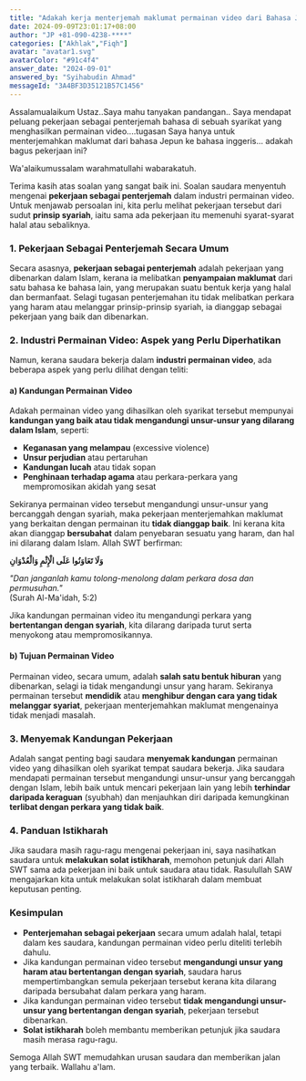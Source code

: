 ```yaml
---
title: "Adakah kerja menterjemah maklumat permainan video dari Bahasa Jepun ke Bahasa Inggeris adalah pekerjaan yang baik?"
date: 2024-09-09T23:01:17+08:00
author: "JP +81-090-4238-****"
categories: ["Akhlak","Fiqh"]
avatar: "avatar1.svg"
avatarColor: "#91c4f4"
answer_date: "2024-09-01"
answered_by: "Syihabudin Ahmad"
messageId: "3A4BF3D35121B57C1456"
---
```


Assalamualaikum Ustaz..Saya mahu tanyakan pandangan..
Saya mendapat peluang pekerjaan sebagai penterjemah bahasa di sebuah syarikat yang menghasilkan permainan video....tugasan Saya hanya untuk menterjemahkan maklumat dari bahasa Jepun ke bahasa inggeris... adakah bagus pekerjaan ini?

<!--more-->

Wa'alaikumussalam warahmatullahi wabarakatuh.

Terima kasih atas soalan yang sangat baik ini. Soalan saudara menyentuh mengenai **pekerjaan sebagai penterjemah** dalam industri permainan video. Untuk menjawab persoalan ini, kita perlu melihat pekerjaan tersebut dari sudut **prinsip syariah**, iaitu sama ada pekerjaan itu memenuhi syarat-syarat halal atau sebaliknya.

### 1. **Pekerjaan Sebagai Penterjemah Secara Umum**

Secara asasnya, **pekerjaan sebagai penterjemah** adalah pekerjaan yang dibenarkan dalam Islam, kerana ia melibatkan **penyampaian maklumat** dari satu bahasa ke bahasa lain, yang merupakan suatu bentuk kerja yang halal dan bermanfaat. Selagi tugasan penterjemahan itu tidak melibatkan perkara yang haram atau melanggar prinsip-prinsip syariah, ia dianggap sebagai pekerjaan yang baik dan dibenarkan.

### 2. **Industri Permainan Video: Aspek yang Perlu Diperhatikan**

Namun, kerana saudara bekerja dalam **industri permainan video**, ada beberapa aspek yang perlu dilihat dengan teliti:

#### a) **Kandungan Permainan Video**
Adakah permainan video yang dihasilkan oleh syarikat tersebut mempunyai **kandungan yang baik atau tidak mengandungi unsur-unsur yang dilarang dalam Islam**, seperti:

- **Keganasan yang melampau** (excessive violence)
- **Unsur perjudian** atau pertaruhan
- **Kandungan lucah** atau tidak sopan
- **Penghinaan terhadap agama** atau perkara-perkara yang mempromosikan akidah yang sesat

Sekiranya permainan video tersebut mengandungi unsur-unsur yang bercanggah dengan syariah, maka pekerjaan menterjemahkan maklumat yang berkaitan dengan permainan itu **tidak dianggap baik**. Ini kerana kita akan dianggap **bersubahat** dalam penyebaran sesuatu yang haram, dan hal ini dilarang dalam Islam. Allah SWT berfirman:

**وَلَا تَعَاوَنُوا عَلَى الْإِثْمِ وَالْعُدْوَانِ**

_"Dan janganlah kamu tolong-menolong dalam perkara dosa dan permusuhan."_  
(Surah Al-Ma'idah, 5:2)

Jika kandungan permainan video itu mengandungi perkara yang **bertentangan dengan syariah**, kita dilarang daripada turut serta menyokong atau mempromosikannya.

#### b) **Tujuan Permainan Video**
Permainan video, secara umum, adalah **salah satu bentuk hiburan** yang dibenarkan, selagi ia tidak mengandungi unsur yang haram. Sekiranya permainan tersebut **mendidik** atau **menghibur dengan cara yang tidak melanggar syariat**, pekerjaan menterjemahkan maklumat mengenainya tidak menjadi masalah.

### 3. **Menyemak Kandungan Pekerjaan**

Adalah sangat penting bagi saudara **menyemak kandungan** permainan video yang dihasilkan oleh syarikat tempat saudara bekerja. Jika saudara mendapati permainan tersebut mengandungi unsur-unsur yang bercanggah dengan Islam, lebih baik untuk mencari pekerjaan lain yang lebih **terhindar daripada keraguan** (syubhah) dan menjauhkan diri daripada kemungkinan **terlibat dengan perkara yang tidak baik**.

### 4. **Panduan Istikharah**

Jika saudara masih ragu-ragu mengenai pekerjaan ini, saya nasihatkan saudara untuk **melakukan solat istikharah**, memohon petunjuk dari Allah SWT sama ada pekerjaan ini baik untuk saudara atau tidak. Rasulullah SAW mengajarkan kita untuk melakukan solat istikharah dalam membuat keputusan penting.

### Kesimpulan

- **Penterjemahan sebagai pekerjaan** secara umum adalah halal, tetapi dalam kes saudara, kandungan permainan video perlu diteliti terlebih dahulu.
- Jika kandungan permainan video tersebut **mengandungi unsur yang haram atau bertentangan dengan syariah**, saudara harus mempertimbangkan semula pekerjaan tersebut kerana kita dilarang daripada bersubahat dalam perkara yang haram.
- Jika kandungan permainan video tersebut **tidak mengandungi unsur-unsur yang bertentangan dengan syariah**, pekerjaan tersebut dibenarkan.
- **Solat istikharah** boleh membantu memberikan petunjuk jika saudara masih merasa ragu-ragu.

Semoga Allah SWT memudahkan urusan saudara dan memberikan jalan yang terbaik. Wallahu a'lam.
